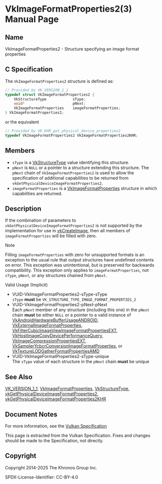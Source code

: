 # VkImageFormatProperties2(3) Manual Page

## Name

VkImageFormatProperties2 - Structure specifying an image format properties



## [](#_c_specification)C Specification

The `VkImageFormatProperties2` structure is defined as:

```c++
// Provided by VK_VERSION_1_1
typedef struct VkImageFormatProperties2 {
    VkStructureType            sType;
    void*                      pNext;
    VkImageFormatProperties    imageFormatProperties;
} VkImageFormatProperties2;
```

or the equivalent

```c++
// Provided by VK_KHR_get_physical_device_properties2
typedef VkImageFormatProperties2 VkImageFormatProperties2KHR;
```

## [](#_members)Members

- `sType` is a [VkStructureType](https://registry.khronos.org/vulkan/specs/latest/man/html/VkStructureType.html) value identifying this structure.
- `pNext` is `NULL` or a pointer to a structure extending this structure. The `pNext` chain of `VkImageFormatProperties2` is used to allow the specification of additional capabilities to be returned from `vkGetPhysicalDeviceImageFormatProperties2`.
- `imageFormatProperties` is a [VkImageFormatProperties](https://registry.khronos.org/vulkan/specs/latest/man/html/VkImageFormatProperties.html) structure in which capabilities are returned.

## [](#_description)Description

If the combination of parameters to `vkGetPhysicalDeviceImageFormatProperties2` is not supported by the implementation for use in [vkCreateImage](https://registry.khronos.org/vulkan/specs/latest/man/html/vkCreateImage.html), then all members of `imageFormatProperties` will be filled with zero.

Note

Filling `imageFormatProperties` with zero for unsupported formats is an exception to the usual rule that output structures have undefined contents on error. This exception was unintentional, but is preserved for backwards compatibility. This exception only applies to `imageFormatProperties`, not `sType`, `pNext`, or any structures chained from `pNext`.

Valid Usage (Implicit)

- [](#VUID-VkImageFormatProperties2-sType-sType)VUID-VkImageFormatProperties2-sType-sType  
  `sType` **must** be `VK_STRUCTURE_TYPE_IMAGE_FORMAT_PROPERTIES_2`
- [](#VUID-VkImageFormatProperties2-pNext-pNext)VUID-VkImageFormatProperties2-pNext-pNext  
  Each `pNext` member of any structure (including this one) in the `pNext` chain **must** be either `NULL` or a pointer to a valid instance of [VkAndroidHardwareBufferUsageANDROID](https://registry.khronos.org/vulkan/specs/latest/man/html/VkAndroidHardwareBufferUsageANDROID.html), [VkExternalImageFormatProperties](https://registry.khronos.org/vulkan/specs/latest/man/html/VkExternalImageFormatProperties.html), [VkFilterCubicImageViewImageFormatPropertiesEXT](https://registry.khronos.org/vulkan/specs/latest/man/html/VkFilterCubicImageViewImageFormatPropertiesEXT.html), [VkHostImageCopyDevicePerformanceQuery](https://registry.khronos.org/vulkan/specs/latest/man/html/VkHostImageCopyDevicePerformanceQuery.html), [VkImageCompressionPropertiesEXT](https://registry.khronos.org/vulkan/specs/latest/man/html/VkImageCompressionPropertiesEXT.html), [VkSamplerYcbcrConversionImageFormatProperties](https://registry.khronos.org/vulkan/specs/latest/man/html/VkSamplerYcbcrConversionImageFormatProperties.html), or [VkTextureLODGatherFormatPropertiesAMD](https://registry.khronos.org/vulkan/specs/latest/man/html/VkTextureLODGatherFormatPropertiesAMD.html)
- [](#VUID-VkImageFormatProperties2-sType-unique)VUID-VkImageFormatProperties2-sType-unique  
  The `sType` value of each structure in the `pNext` chain **must** be unique

## [](#_see_also)See Also

[VK\_VERSION\_1\_1](https://registry.khronos.org/vulkan/specs/latest/man/html/VK_VERSION_1_1.html), [VkImageFormatProperties](https://registry.khronos.org/vulkan/specs/latest/man/html/VkImageFormatProperties.html), [VkStructureType](https://registry.khronos.org/vulkan/specs/latest/man/html/VkStructureType.html), [vkGetPhysicalDeviceImageFormatProperties2](https://registry.khronos.org/vulkan/specs/latest/man/html/vkGetPhysicalDeviceImageFormatProperties2.html), [vkGetPhysicalDeviceImageFormatProperties2KHR](https://registry.khronos.org/vulkan/specs/latest/man/html/vkGetPhysicalDeviceImageFormatProperties2KHR.html)

## [](#_document_notes)Document Notes

For more information, see the [Vulkan Specification](https://registry.khronos.org/vulkan/specs/latest/html/vkspec.html#VkImageFormatProperties2)

This page is extracted from the Vulkan Specification. Fixes and changes should be made to the Specification, not directly.

## [](#_copyright)Copyright

Copyright 2014-2025 The Khronos Group Inc.

SPDX-License-Identifier: CC-BY-4.0